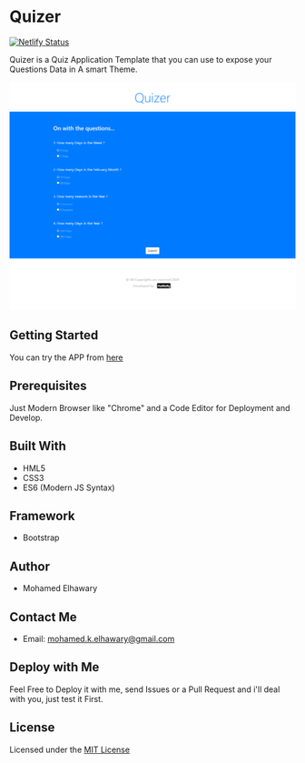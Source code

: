 # Quizer

[![Netlify Status](https://api.netlify.com/api/v1/badges/83a1f942-ea4c-4d7d-9a3a-68e8cc6135a9/deploy-status)](https://app.netlify.com/sites/quizer14/deploys)

Quizer is a Quiz Application Template that you can use to expose your Questions Data in A smart Theme.
  
![Screenshot](preview.png)


## Getting Started

You can try the APP from [here](https://mohamed-elhawary.github.io/quizer/)

## Prerequisites

Just Modern Browser like "Chrome" and a Code Editor for Deployment and Develop.

## Built With

* HML5
* CSS3
* ES6 (Modern JS Syntax)  

## Framework

* Bootstrap

## Author

* Mohamed Elhawary  

## Contact Me  

* Email: mohamed.k.elhawary@gmail.com

## Deploy with Me

Feel Free to Deploy it with me, send Issues or a Pull Request and i'll deal with you, just test it First.

## License

Licensed under the [MIT License](LICENSE)


